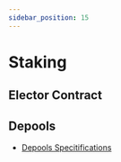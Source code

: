 ```yaml
---
sidebar_position: 15
---
```


# Staking

## Elector Contract

## Depools

- [Depools Specitifications](../spec/depool-specifications.md)